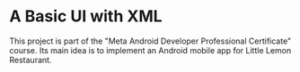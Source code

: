 # A Basic UI with XML
This project is part of the "Meta Android Developer Professional Certificate" course. Its main idea is to implement an Android mobile app for Little Lemon Restaurant.
